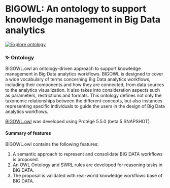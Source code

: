 # BIGOWL: An ontology to support knowledge management in Big Data analytics

[![Explore ontology](https://img.shields.io/badge/explore-WebVOWL-orange.svg?style=flat-square)](www.visualdataweb.de/webvowl/#iri=https://raw.githubusercontent.com/KhaosResearch/BIGOWL/master/BIGOWL.owl)

### ✨ Ontology 

BIGOWL.owl an ontology-driven approach to support knowledge management in Big Data analytics workflows. BIGOWL is designed to cover a wide vocabulary of terms concerning Big Data analytics workflows, including their components and how they are connected, from data sources to the analytics visualization. It also takes into consideration aspects such as parameters, restrictions and formats. This ontology defines not only the taxonomic relationships between the different concepts, but also instances representing specific individuals to guide the users in the design of Big Data analytics workflows.

[BIGOWL.owl](BIGOWL.owl) was developed using Protégé 5.5.0 (beta 5 SNAPSHOT).

#### Summary of features
BIGOWL.owl contains the following features:
1.	A semantic approach to represent and consolidate BIG DATA workflows is proposed.
2.	An OWL Ontology and SWRL rules are developed for reasoning tasks in BIG DATA.
3.	The proposal is validated with real-world knowledge workflows base of BIG DATA.
